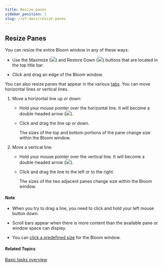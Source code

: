 ```yaml
---
title: Resize panes
sidebar_position: 1
slug: /ref-docs/resize-panes
---
```


## Resize Panes

You can resize the entire Bloom window in any of these ways:

-   Use the Maximize (![](/ref-docs-assets/images/Tasks/Basic_tasks/MaximizeButton.png)) and Restore Down (![](/ref-docs-assets/images/Tasks/Basic_tasks/RestoreDownButton.png)) buttons that are located in the top title bar.
    
-   Click and drag an edge of the Bloom window.
    

You can also resize panes that appear in the various [tabs](../../User_Interface/Tabs/Tabs_overview.md). You can move horizontal lines or vertical lines.

1.  Move a horizontal line up or down:
    
    -   Hold your mouse pointer over the horizontal line. It will become a double-headed arrow (![](/ref-docs-assets/images/Tasks/Edit_tasks/horizontal_lines_w_arrows.GIF)).
        
    -   Click and drag the line up or down.
        
        The sizes of the top and bottom portions of the pane change size within the Bloom window.
        
2.  Move a vertical line:
    
    -   Hold your mouse pointer over the vertical line. It will become a double-headed arrow (![](/ref-docs-assets/images/Tasks/Edit_tasks/vertical_lines_w_arrows.GIF)).
        
    -   Click and drag the line to the left or to the right.
        
        The sizes of the two adjacent panes change size within the Bloom window.
        

#### Note

-   When you try to drag a line, you need to click and hold your left mouse button down.
    
-   Scroll bars appear when there is more content than the available pane or window space can display.
    
-   You can [click a predefined size](../../User_Interface/Tabs/Tabs_overview.md) for the Bloom window.
    

#### Related Topics

[Basic tasks overview](Basic_tasks_overview.md)
